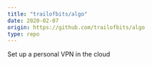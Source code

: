 ```yaml
---
title: "trailofbits/algo"
date: 2020-02-07
origin: https://github.com/trailofbits/algo
type: repo
---
```


Set up a personal VPN in the cloud